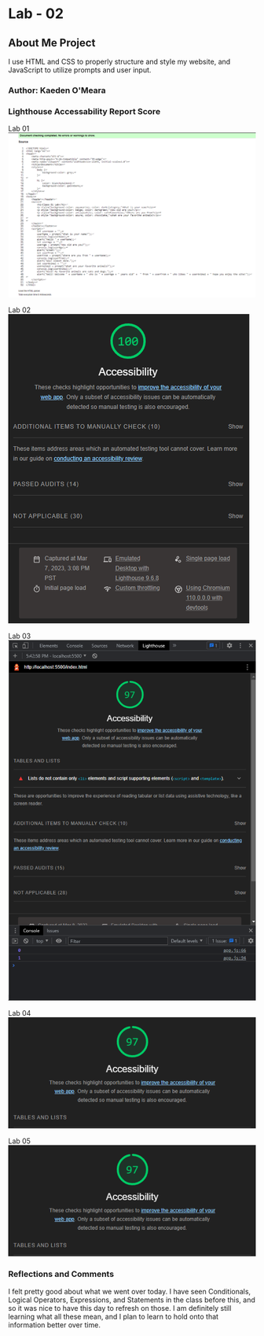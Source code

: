 # Lab - 02

## About Me Project

I use HTML and CSS to properly structure and style my website, and JavaScript to utilize prompts and user input.

### Author: Kaeden O'Meara

### Lighthouse Accessability Report Score

Lab 01
![lab1pic](img/lab01validator.png)

Lab 02
![lab2pic](img/lab02lighthouse.png)

Lab 03
![lab3pic](img/lighthouselab03.png)

Lab 04
![lab4pic](img/lighthouselab04.png)

Lab 05
![lab5pic](img/lighthouselab04.png)

### Reflections and Comments

I felt pretty good about what we went over today. I have seen Conditionals, Logical Operators, Expressions, and Statements in the class before this, and so it was nice to have this day to refresh on those. I am definitely still learning what all these mean, and I plan to learn to hold onto that information better over time.